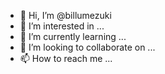 - 👋 Hi, I’m @billumezuki
- 👀 I’m interested in ...
- 🌱 I’m currently learning ...
- 💞️ I’m looking to collaborate on ...
- 📫 How to reach me ...

<!---
billumezuki/billumezuki is a ✨ special ✨ repository because its `README.md` (this file) appears on your GitHub profile.
You can click the Preview link to take a look at your changes.
--->
